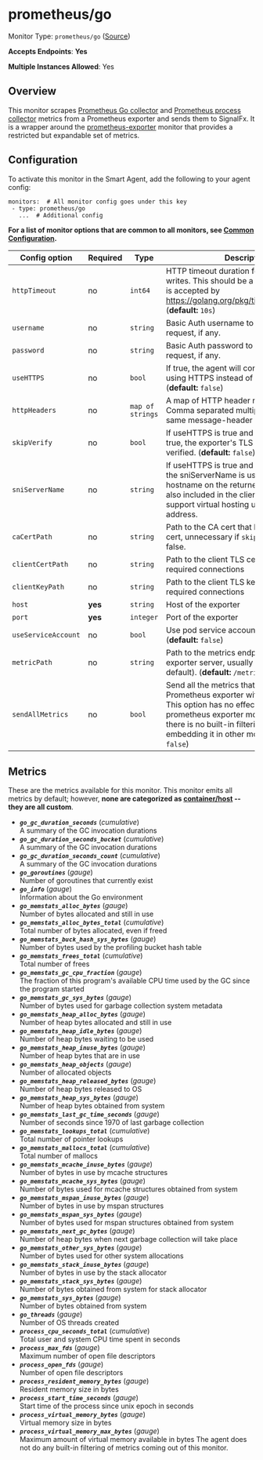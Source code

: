 
<!--- Generated by to-integrations-repo script in Smart Agent repo, DO NOT MODIFY HERE --->
<!--- GENERATED BY gomplate from scripts/docs/templates/monitor-page.md.tmpl --->

# prometheus/go

Monitor Type: `prometheus/go` ([Source](https://github.com/signalfx/signalfx-agent/tree/main/pkg/monitors/prometheus/go))

**Accepts Endpoints**: **Yes**

**Multiple Instances Allowed**: Yes

## Overview

This monitor scrapes [Prometheus Go
collector](https://godoc.org/github.com/prometheus/client_golang/prometheus#NewGoCollector)
and [Prometheus process
collector](https://godoc.org/github.com/prometheus/client_golang/prometheus#NewProcessCollector)
metrics from a Prometheus exporter and sends them to SignalFx.  It is a
wrapper around the [prometheus-exporter](./prometheus-exporter.md) monitor
that provides a restricted but expandable set of metrics.


## Configuration

To activate this monitor in the Smart Agent, add the following to your
agent config:

```
monitors:  # All monitor config goes under this key
 - type: prometheus/go
   ...  # Additional config
```

**For a list of monitor options that are common to all monitors, see [Common
Configuration](../monitor-config.html#common-configuration).**


| Config option | Required | Type | Description |
| --- | --- | --- | --- |
| `httpTimeout` | no | `int64` | HTTP timeout duration for both read and writes. This should be a duration string that is accepted by https://golang.org/pkg/time/#ParseDuration (**default:** `10s`) |
| `username` | no | `string` | Basic Auth username to use on each request, if any. |
| `password` | no | `string` | Basic Auth password to use on each request, if any. |
| `useHTTPS` | no | `bool` | If true, the agent will connect to the server using HTTPS instead of plain HTTP. (**default:** `false`) |
| `httpHeaders` | no | `map of strings` | A map of HTTP header names to values. Comma separated multiple values for the same message-header is supported. |
| `skipVerify` | no | `bool` | If useHTTPS is true and this option is also true, the exporter's TLS cert will not be verified. (**default:** `false`) |
| `sniServerName` | no | `string` | If useHTTPS is true and skipVerify is true, the sniServerName is used to verify the hostname on the returned certificates. It is also included in the client's handshake to support virtual hosting unless it is an IP address. |
| `caCertPath` | no | `string` | Path to the CA cert that has signed the TLS cert, unnecessary if `skipVerify` is set to false. |
| `clientCertPath` | no | `string` | Path to the client TLS cert to use for TLS required connections |
| `clientKeyPath` | no | `string` | Path to the client TLS key to use for TLS required connections |
| `host` | **yes** | `string` | Host of the exporter |
| `port` | **yes** | `integer` | Port of the exporter |
| `useServiceAccount` | no | `bool` | Use pod service account to authenticate. (**default:** `false`) |
| `metricPath` | no | `string` | Path to the metrics endpoint on the exporter server, usually `/metrics` (the default). (**default:** `/metrics`) |
| `sendAllMetrics` | no | `bool` | Send all the metrics that come out of the Prometheus exporter without any filtering.  This option has no effect when using the prometheus exporter monitor directly since there is no built-in filtering, only when embedding it in other monitors. (**default:** `false`) |


## Metrics

These are the metrics available for this monitor.
This monitor emits all metrics by default; however, **none are categorized as
[container/host](https://docs.splunk.com/Observability/admin/subscription-usage/monitor-imm-billing-usage.html#about-custom-bundled-and-high-resolution-metrics)
-- they are all custom**.


 - ***`go_gc_duration_seconds`*** (*cumulative*)<br>    A summary of the GC invocation durations
 - ***`go_gc_duration_seconds_bucket`*** (*cumulative*)<br>    A summary of the GC invocation durations
 - ***`go_gc_duration_seconds_count`*** (*cumulative*)<br>    A summary of the GC invocation durations
 - ***`go_goroutines`*** (*gauge*)<br>    Number of goroutines that currently exist
 - ***`go_info`*** (*gauge*)<br>    Information about the Go environment
 - ***`go_memstats_alloc_bytes`*** (*gauge*)<br>    Number of bytes allocated and still in use
 - ***`go_memstats_alloc_bytes_total`*** (*cumulative*)<br>    Total number of bytes allocated, even if freed
 - ***`go_memstats_buck_hash_sys_bytes`*** (*gauge*)<br>    Number of bytes used by the profiling bucket hash table
 - ***`go_memstats_frees_total`*** (*cumulative*)<br>    Total number of frees
 - ***`go_memstats_gc_cpu_fraction`*** (*gauge*)<br>    The fraction of this program's available CPU time used by the GC since the program started
 - ***`go_memstats_gc_sys_bytes`*** (*gauge*)<br>    Number of bytes used for garbage collection system metadata
 - ***`go_memstats_heap_alloc_bytes`*** (*gauge*)<br>    Number of heap bytes allocated and still in use
 - ***`go_memstats_heap_idle_bytes`*** (*gauge*)<br>    Number of heap bytes waiting to be used
 - ***`go_memstats_heap_inuse_bytes`*** (*gauge*)<br>    Number of heap bytes that are in use
 - ***`go_memstats_heap_objects`*** (*gauge*)<br>    Number of allocated objects
 - ***`go_memstats_heap_released_bytes`*** (*gauge*)<br>    Number of heap bytes released to OS
 - ***`go_memstats_heap_sys_bytes`*** (*gauge*)<br>    Number of heap bytes obtained from system
 - ***`go_memstats_last_gc_time_seconds`*** (*gauge*)<br>    Number of seconds since 1970 of last garbage collection
 - ***`go_memstats_lookups_total`*** (*cumulative*)<br>    Total number of pointer lookups
 - ***`go_memstats_mallocs_total`*** (*cumulative*)<br>    Total number of mallocs
 - ***`go_memstats_mcache_inuse_bytes`*** (*gauge*)<br>    Number of bytes in use by mcache structures
 - ***`go_memstats_mcache_sys_bytes`*** (*gauge*)<br>    Number of bytes used for mcache structures obtained from system
 - ***`go_memstats_mspan_inuse_bytes`*** (*gauge*)<br>    Number of bytes in use by mspan structures
 - ***`go_memstats_mspan_sys_bytes`*** (*gauge*)<br>    Number of bytes used for mspan structures obtained from system
 - ***`go_memstats_next_gc_bytes`*** (*gauge*)<br>    Number of heap bytes when next garbage collection will take place
 - ***`go_memstats_other_sys_bytes`*** (*gauge*)<br>    Number of bytes used for other system allocations
 - ***`go_memstats_stack_inuse_bytes`*** (*gauge*)<br>    Number of bytes in use by the stack allocator
 - ***`go_memstats_stack_sys_bytes`*** (*gauge*)<br>    Number of bytes obtained from system for stack allocator
 - ***`go_memstats_sys_bytes`*** (*gauge*)<br>    Number of bytes obtained from system
 - ***`go_threads`*** (*gauge*)<br>    Number of OS threads created
 - ***`process_cpu_seconds_total`*** (*cumulative*)<br>    Total user and system CPU time spent in seconds
 - ***`process_max_fds`*** (*gauge*)<br>    Maximum number of open file descriptors
 - ***`process_open_fds`*** (*gauge*)<br>    Number of open file descriptors
 - ***`process_resident_memory_bytes`*** (*gauge*)<br>    Resident memory size in bytes
 - ***`process_start_time_seconds`*** (*gauge*)<br>    Start time of the process since unix epoch in seconds
 - ***`process_virtual_memory_bytes`*** (*gauge*)<br>    Virtual memory size in bytes
 - ***`process_virtual_memory_max_bytes`*** (*gauge*)<br>    Maximum amount of virtual memory available in bytes
The agent does not do any built-in filtering of metrics coming out of this
monitor.



